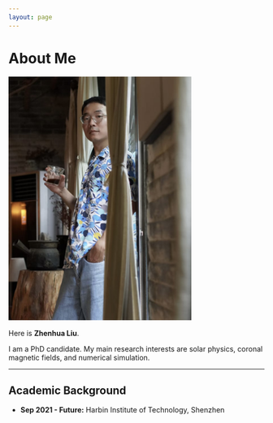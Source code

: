 ```yaml
---
layout: page
---
```


# About Me

<img src="zhenhua.jpg" class="floatpic" width="360" height="480">

Here is **Zhenhua Liu**.

I am a PhD candidate. My main research interests are solar physics, coronal magnetic fields, and numerical simulation.

---

## Academic Background

- **Sep 2021 - Future:** Harbin Institute of Technology, Shenzhen

